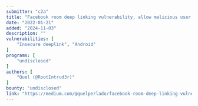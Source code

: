 ```yaml
---
submitter: "c2a"
title: "Facebook room deep linking vulnerability, allow malicious user to know the code for anyone’s meeting."
date: "2022-01-21"
added: "2024-11-03"
description: ""
vulnerabilities: [
    "Insecure deeplink", "Android"
]
programs: [
    "undisclosed"
]
authors: [
    "Quel (@RootIntrud3r)"
]
bounty: "undisclosed"
link: "https://medium.com/@quelperlado/facebook-room-deep-linking-vulnerability-allow-malicious-user-to-know-the-code-for-anyones-4761b93481f1"
---
```




